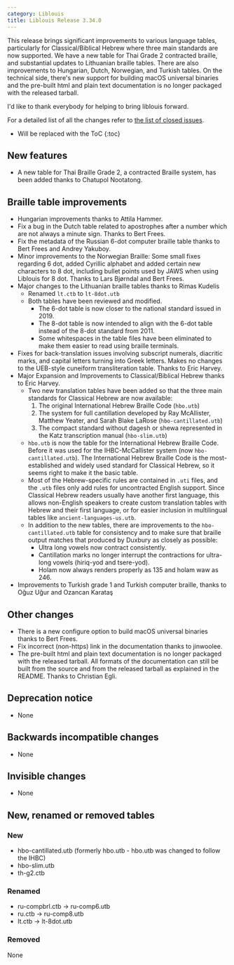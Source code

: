 ```yaml
---
category: Liblouis
title: Liblouis Release 3.34.0
---
```


This release brings significant improvements to various language tables, particularly for Classical/Biblical Hebrew where three main standards are now supported. We have a new table for Thai Grade 2 contracted braille, and substantial updates to Lithuanian braille tables. There are also improvements to Hungarian, Dutch, Norwegian, and Turkish tables. On the technical side, there\'s new support for building macOS universal binaries and the pre-built html and plain text documentation is no longer packaged with the released tarball.

I\'d like to thank everybody for helping to bring liblouis forward.

For a detailed list of all the changes refer to [the list of closed issues](https://github.com/liblouis/liblouis/milestone/44?closed=1).

* Will be replaced with the ToC
{:toc}


## New features

-   A new table for Thai Braille Grade 2, a contracted Braille system, has been added thanks to Chatupol Nootatong.

## Braille table improvements

-   Hungarian improvements thanks to Attila Hammer.
-   Fix a bug in the Dutch table related to apostrophes after a number which are not always a minute sign. Thanks to Bert Frees.
-   Fix the metadata of the Russian 6-dot computer braille table thanks to Bert Frees and Andrey Yakuboy.
-   Minor improvements to the Norwegian Braille: Some small fixes regarding 6 dot, added Cyrillic alphabet and added certain new characters to 8 dot, including bullet points used by JAWS when using Liblouis for 8 dot. Thanks to Lars Bjørndal and Bert Frees.
-   Major changes to the Lithuanian braille tables thanks to Rimas Kudelis
    -   Renamed `lt.ctb` to `lt-8dot.utb`
    -   Both tables have been reviewed and modified.
        -   The 6-dot table is now closer to the national standard issued in 2019.
        -   The 8-dot table is now intended to align with the 6-dot table instead of the 8-dot standard from 2011.
        -   Some whitespaces in the table files have been eliminated to make them easier to read using braille terminals.
-   Fixes for back-translation issues involving subscript numerals, diacritic marks, and capital letters turning into Greek letters. Makes no changes to the UEB-style cuneiform transliteration table. Thanks to Eric Harvey.
-   Major Expansion and Improvements to Classical/Biblical Hebrew thanks to Eric Harvey.
    -   Two new translation tables have been added so that the three main standards for Classical Hebrew are now available:
        1.  The original International Hebrew Braille Code (`hbo.utb`)
        2.  The system for full cantillation developed by Ray McAllister, Matthew Yeater, and Sarah Blake LaRose (`hbo-cantillated.utb`)
        3.  The compact standard without dagesh or shewa represented in the Katz transcription manual (`hbo-slim.utb`)
    -   `hbo.utb` is now the table for the International Hebrew Braille Code. Before it was used for the IHBC-McCallister system (now `hbo-cantillated.utb`). The International Hebrew Braille Code is the most-established and widely used standard for Classical Hebrew, so it seems right to make it the basic table.
    -   Most of the Hebrew-specific rules are contained in `.uti` files, and the `.utb` files only add rules for uncontracted English support. Since Classical Hebrew readers usually have another first language, this allows non-English speakers to create custom translation tables with Hebrew and their first language, or for easier inclusion in multilingual tables like `ancient-languages-us.utb`.
    -   In addition to the new tables, there are improvements to the `hbo-cantillated.utb` table for consistency and to make sure that braille output matches that produced by Duxbury as closely as possible:
        -   Ultra long vowels now contract consistently.
        -   Cantillation marks no longer interrupt the contractions for ultra-long vowels (hiriq-yod and tsere-yod).
        -   Holam now always renders properly as 135 and holam waw as 246.
-   Improvements to Turkish grade 1 and Turkish computer braille, thanks to Oğuz Uğur and Ozancan Karataş

## Other changes

-   There is a new configure option to build macOS universal binaries thanks to Bert Frees.
-   Fix incorrect (non-https) link in the documentation thanks to jinwoolee.
-   The pre-built html and plain text documentation is no longer packaged with the released tarball. All formats of the documentation can still be built from the source and from the released tarball as explained in the README. Thanks to Christian Egli.

## Deprecation notice

-   None

## Backwards incompatible changes

-   None

## Invisible changes

-   None

## New, renamed or removed tables

### New

-   hbo-cantillated.utb (formerly hbo.utb - hbo.utb was changed to follow the IHBC)
-   hbo-slim.utb
-   th-g2.ctb

### Renamed

-   ru-compbrl.ctb -\> ru-comp6.utb
-   ru.ctb -\> ru-comp8.utb
-   lt.ctb -\> lt-8dot.utb

### Removed

None
